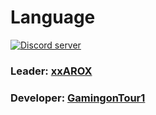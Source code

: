 # Language
<a href="https://stimomc.de/discord"><img src="https://discordapp.com/api/guilds/664707991974576137/embed.png" alt="Discord server"/></a>
### Leader: [xxAROX](https://donate.xxarox.de)
### Developer: [GamingonTour1](https://www.youtube.com/channel/UCEegSnB5y_3oBapWvqPdAKg?view_as=subscriber)
